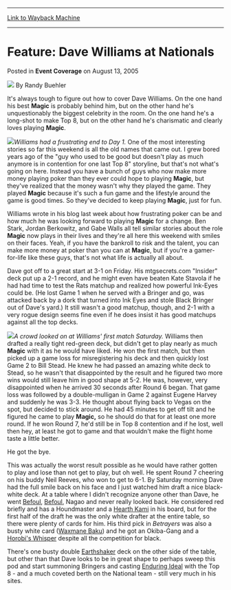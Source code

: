 
---
[Link to Wayback Machine](https://web.archive.org/web/20220126063355/https://magic.wizards.com/en/articles/archive/event-coverage/feature-dave-williams-nationals-2005-08-13)

[_metadata_:author]:- "Randy Buehler"
[_metadata_:description]:- "It's always tough to figure out how to cover Dave Williams. On the one hand his best Magic is probably behind him, but on the other hand he's unquestionably the biggest celebrity in the room. On the one hand he's a long-shot to make Top 8, but on the other hand he's charismatic and clearly loves playing Magic. Williams had a frustrating end to Day 1. One of the most"
[_metadata_:generator]:- "Drupal 7 (http://drupal.org)"
[_metadata_:node]:- "585661"
[_metadata_:publish_date]:- "2005-08-13"
[_metadata_:source]:- "div-main-content"
[_metadata_:title]:- "Feature: Dave Williams at Nationals"
[_metadata_:wayback_capture_timestamp]:- "2022-01-26 06:33:55"
[_metadata_:wayback_raw_url]:- "https://web.archive.org/web/20220126063355id_/https://magic.wizards.com/en/articles/archive/event-coverage/feature-dave-williams-nationals-2005-08-13"
[_metadata_:wayback_url]:- "https://magic.wizards.com/en/articles/archive/event-coverage/feature-dave-williams-nationals-2005-08-13"
---


Feature: Dave Williams at Nationals
===================================



 Posted in **Event Coverage**
 on August 13, 2005 






![](https://media.magic.wizards.com/styles/auth_small/public/images/person/Headshot%209-2014_3.jpg)
By Randy Buehler











It's always tough to figure out how to cover Dave Williams. On the one hand his best **Magic** is probably behind him, but on the other hand he's unquestionably the biggest celebrity in the room. On the one hand he's a long-shot to make Top 8, but on the other hand he's charismatic and clearly loves playing **Magic**. 


![](https://media.magic.wizards.com/image_legacy_migration/sideboard/images/usnat05/feat6_williams.jpg)*Williams had a frustrating end to Day 1.*
One of the most interesting stories so far this weekend is all the old names that came out. I grew bored years ago of the "guy who used to be good but doesn't play as much anymore is in contention for one last Top 8" storyline, but that's not what's going on here. Instead you have a bunch of guys who now make more money playing poker than they ever could hope to playing **Magic**, but they've realized that the money wasn't why they played the game. They played **Magic** because it's such a fun game and the lifestyle around the game is good times. So they've decided to keep playing **Magic**, just for fun.


Williams wrote in his blog last week about how frustrating poker can be and how much he was looking forward to playing **Magic** for a change. Ben Stark, Jordan Berkowitz, and Gabe Walls all tell similar stories about the role **Magic** now plays in their lives and they're all here this weekend with smiles on their faces. Yeah, if you have the bankroll to risk and the talent, you can make more money at poker than you can at **Magic**, but if you're a gamer-for-life like these guys, that's not what life is actually all about.


Dave got off to a great start at 3-1 on Friday. His mtgsecrets.com "Insider" deck put up a 2-1 record, and he might even have beaten Kate Stavola if he had had time to test the Rats matchup and realized how powerful Ink-Eyes could be. (He lost Game 1 when he served with a Bringer and go, was attacked back by a dork that turned into Ink Eyes and stole Black Bringer out of Dave's yard.) It still wasn't a good matchup, though, and 2-1 with a very rogue design seems fine even if he does insist it has good matchups against all the top decks.


![](https://media.magic.wizards.com/image_legacy_migration/sideboard/images/usnat05/feat6_williams2.jpg)*A crowd looked on at Williams' first match Saturday.*
Williams then drafted a really tight red-green deck, but didn't get to play nearly as much **Magic** with it as he would have liked. He won the first match, but then picked up a game loss for misregistering his deck and then quickly lost Game 2 to Bill Stead. He knew he had passed an amazing white deck to Stead, so he wasn't that disappointed by the result and he figured two more wins would still leave him in good shape at 5-2. He was, however, very disappointed when he arrived 30 seconds after Round 6 began. That game loss was followed by a double-mulligan in Game 2 against Eugene Harvey and suddenly he was 3-3. He thought about flying back to Vegas on the spot, but decided to stick around. He had 45 minutes to get off tilt and he figured he came to play **Magic,** so he should do that for at least one more round. If he won Round 7, he'd still be in Top 8 contention and if he lost, well then hey, at least he got to game and that wouldn't make the flight home taste a little better.


He got the bye.


This was actually the worst result possible as he would have rather gotten to play and lose than not get to play, but oh well. He spent Round 7 cheering on his buddy Neil Reeves, who won to get to 6-1. By Saturday morning Dave had the full smile back on his face and I just watched him draft a nice black-white deck. At a table where I didn't recognize anyone other than Dave, he went [Befoul](https://gatherer.wizards.com/Pages/Card/Details.aspx?name=Befoul), [Befoul](https://gatherer.wizards.com/Pages/Card/Details.aspx?name=Befoul), Nagao and never really looked back. He considered red briefly and has a Houndmaster and a [Hearth Kami](https://gatherer.wizards.com/Pages/Card/Details.aspx?name=Hearth+Kami) in his board, but for the first half of the draft he was the only white drafter at the entire table, so there were plenty of cards for him. His third pick in *Betrayers* was also a busty white card ([Waxmane Baku](https://gatherer.wizards.com/Pages/Card/Details.aspx?name=Waxmane+Baku)) and he got an Okiba-Gang and a [Horobi's Whisper](https://gatherer.wizards.com/Pages/Card/Details.aspx?name=Horobi%27s+Whisper) despite all the competition for black.


There's one busty double [Earthshaker](https://gatherer.wizards.com/Pages/Card/Details.aspx?name=Earthshaker) deck on the other side of the table, but other than that Dave looks to be in great shape to perhaps sweep this pod and start summoning Bringers and casting [Enduring Ideal](https://gatherer.wizards.com/Pages/Card/Details.aspx?name=Enduring+Ideal) with the Top 8 - and a much coveted berth on the National team - still very much in his sites.








